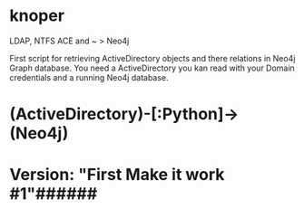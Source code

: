 # knoper
LDAP, NTFS ACE and ~ > Neo4j

First script for retrieving ActiveDirectory objects and there relations in Neo4j Graph database.
You need a ActiveDirectory you kan read with your Domain credentials and a running Neo4j database.

# (ActiveDirectory)-[:Python]->(Neo4j) 

# Version: "First Make it work #1"######

